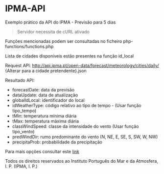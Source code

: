 # IPMA-API
Exemplo prático da API do IPMA - Previsão para 5 dias

> Servidor necessita de cURL ativado

Funções mencionadas podem ser consultadas no ficheiro php-functions/functions.php

Lista de cidades disponíveis estão presentes na função id_local

Request API: 
http://api.ipma.pt/open-data/forecast/meteorology/cities/daily/ {Alterar para a cidade pretendente}.json

Resultado API:

 - forecastDate: data da previsão
 - dataUpdate: data de atualização
 - globalIdLocal: identificador do local
 - idWeatherType: código relativo ao tipo de tempo - (Usar função tipo_tempo)
 - tMin: temperatura mínima diária
 - tMax: temperatura máxima diária
 - classWindSpeed: classe da intensidade do vento (Usar função
   tipo_vento)
 - predWindDir: rumo predominante do vento (N, NE, E, SE, S, SW, W, NW)
 - precipitaProb: probabilidade da precipitação

Para mais opções consultar este [link](http://api.ipma.pt/#services)

Todos os direitos reservados ao Instituto Português do Mar e da Atmosfera, I. P. (IPMA, I. P.)
